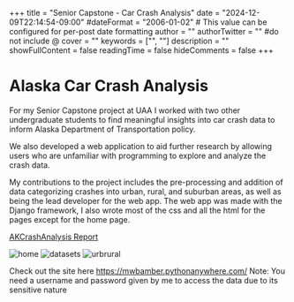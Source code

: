 +++
title = "Senior Capstone - Car Crash Analysis"
date = "2024-12-09T22:14:54-09:00"
#dateFormat = "2006-01-02" # This value can be configured for per-post date formatting
author = ""
authorTwitter = "" #do not include @
cover = ""
keywords = ["", ""]
description = ""
showFullContent = false
readingTime = false
hideComments = false
+++

# Alaska Car Crash Analysis

For my Senior Capstone project at UAA I worked with two other undergraduate students to find meaningful insights into car crash
data to inform Alaska Department of Transportation policy.

We also developed a web application to aid further research by allowing users who are unfamiliar with programming
to explore and analyze the crash data.

My contributions to the project includes the pre-processing and addition of data categorizing crashes into urban, rural, and suburban areas, as well as being the lead developer for the web app. The web app was made with the Django framework, I also wrote most of the css and all the html for the pages except for the home page.

[AKCrashAnalysis Report](/projects/AKCrashAnalysisFinalReport.pdf)

![home](/django_app/site.png)
![datasets](/django_app/datasets.png)
![urbrural](/django_app/for_pres_urban_rural.png)

Check out the site here https://mwbamber.pythonanywhere.com/
Note: You need a username and password given by me to access the data due to its sensitive nature
